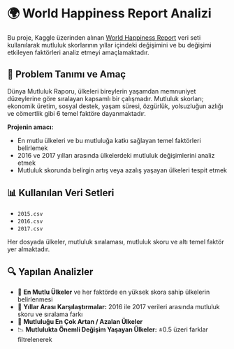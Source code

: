 # 🌍 World Happiness Report Analizi

Bu proje, Kaggle üzerinden alınan [World Happiness Report](https://www.kaggle.com/datasets/unsdsn/world-happiness) veri seti kullanılarak mutluluk skorlarının yıllar içindeki değişimini ve bu değişimi etkileyen faktörleri analiz etmeyi amaçlamaktadır.

## 📌 Problem Tanımı ve Amaç

Dünya Mutluluk Raporu, ülkeleri bireylerin yaşamdan memnuniyet düzeylerine göre sıralayan kapsamlı bir çalışmadır. Mutluluk skorları; ekonomik üretim, sosyal destek, yaşam süresi, özgürlük, yolsuzluğun azlığı ve cömertlik gibi 6 temel faktöre dayanmaktadır.

**Projenin amacı:**

- En mutlu ülkeleri ve bu mutluluğa katkı sağlayan temel faktörleri belirlemek
- 2016 ve 2017 yılları arasında ülkelerdeki mutluluk değişimlerini analiz etmek
- Mutluluk skorunda belirgin artış veya azalış yaşayan ülkeleri tespit etmek

## 📊 Kullanılan Veri Setleri

- `2015.csv`
- `2016.csv`
- `2017.csv`

Her dosyada ülkeler, mutluluk sıralaması, mutluluk skoru ve altı temel faktör yer almaktadır.

## 🔍 Yapılan Analizler

- 📌 **En Mutlu Ülkeler** ve her faktörde en yüksek skora sahip ülkelerin belirlenmesi
- 🔄 **Yıllar Arası Karşılaştırmalar:** 2016 ile 2017 verileri arasında mutluluk skoru ve sıralama farkı
- 🔼 **Mutluluğu En Çok Artan / Azalan Ülkeler**
- 📉 **Mutlulukta Önemli Değişim Yaşayan Ülkeler:** ±0.5 üzeri farklar filtrelenerek


